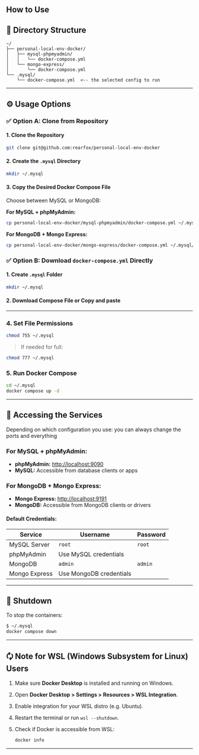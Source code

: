 ## How to Use 

## 📂 Directory Structure

```
~/
├── personal-local-env-docker/
│   ├── mysql-phpmyadmin/
│   │   └── docker-compose.yml
│   └── mongo-express/
│       └── docker-compose.yml
└── .mysql/
    └── docker-compose.yml  <-- the selected config to run
```

---

## ⚙️ Usage Options

### ✅ Option A: Clone from Repository

#### 1. Clone the Repository

```bash
git clone git@github.com:rearfox/personal-local-env-docker
```

#### 2. Create the `.mysql` Directory

```bash
mkdir ~/.mysql
```

#### 3. Copy the Desired Docker Compose File

Choose between MySQL or MongoDB:

**For MySQL + phpMyAdmin:**

```bash
cp personal-local-env-docker/mysql-phpmyadmin/docker-compose.yml ~/.mysql/
```

**For MongoDB + Mongo Express:**

```bash
cp personal-local-env-docker/mongo-express/docker-compose.yml ~/.mysql/
```

### ✅ Option B: Download `docker-compose.yml` Directly

#### 1. Create `.mysql` Folder

```bash
mkdir ~/.mysql
```

#### 2. Download Compose File or Copy and paste 


---

### 4. Set File Permissions

```bash
chmod 755 ~/.mysql
```

> If needed for full:

```bash
chmod 777 ~/.mysql
```

### 5. Run Docker Compose

```bash
cd ~/.mysql
docker compose up -d
```

---

## 🐬 Accessing the Services

Depending on which configuration you use: you can always change the ports and everything

### For MySQL + phpMyAdmin: 

* **phpMyAdmin:** [http://localhost:9090](http://localhost:9090)
* **MySQL:** Accessible from database clients or apps

### For MongoDB + Mongo Express:

* **Mongo Express:** [http://localhost:9191](http://localhost:9191)
* **MongoDB:** Accessible from MongoDB clients or drivers

#### Default Credentials:

| Service       | Username                | Password |
| ------------- | ----------------------- | -------- |
| MySQL Server  | `root`                  | `root`   |
| phpMyAdmin    | Use MySQL credentials   |          |
| MongoDB       | `admin`                 | `admin`  |
| Mongo Express | Use MongoDB credentials |          |
 
---

## 🧼 Shutdown

To stop the containers:

```bash
$ ~/.mysql
docker compose down
```

---

## 🗘️ Note for WSL (Windows Subsystem for Linux) Users

1. Make sure **Docker Desktop** is installed and running on Windows.
2. Open **Docker Desktop > Settings > Resources > WSL Integration**.
3. Enable integration for your WSL distro (e.g. Ubuntu).
4. Restart the terminal or run `wsl --shutdown`.
5. Check if Docker is accessible from WSL:

   ```bash
   docker info
   ```

---

